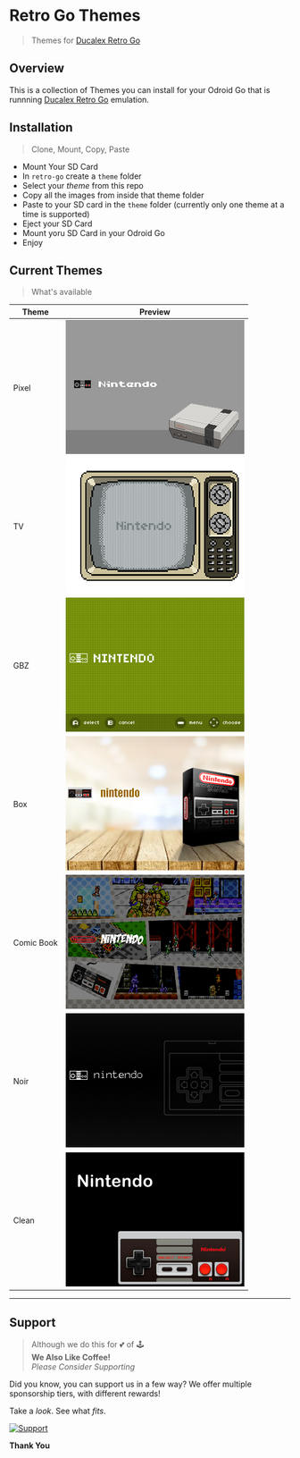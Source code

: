 # Retro Go Themes
> Themes for [Ducalex Retro Go](https://github.com/ducalex/retro-go)

## Overview

This is a collection of Themes you can install for your Odroid Go that is runnning [Ducalex Retro Go](https://github.com/ducalex/retro-go) emulation.

## Installation
> Clone, Mount, Copy, Paste

* Mount Your SD Card
* In `retro-go` create a `theme` folder
* Select your *theme* from this repo
* Copy all the images from inside that theme folder
* Paste to your SD card in the `theme` folder (currently only one theme at a time is supported)
* Eject your SD Card
* Mount yoru SD Card in your Odroid Go
* Enjoy

## Current Themes
> What's available

| Theme | Preview |
|--|--|
| Pixel | ![Pixel](previews/pixel.png)|
| TV | ![Pixel](previews/tv.png)|
| GBZ | ![Clean](previews/GBZ.png)|
| Box | ![Box](previews/box.png)|
| Comic Book | ![Comic Book](previews/comicbook.png)|
| Noir | ![Noir](previews/noir.png)|
| Clean | ![Clean](previews/clean.png)|



-----



## Support

> Although we do this for 💕 of 🕹️<br/>
> **We Also Like Coffee!** <br/>
> *Please Consider Supporting* <br/>

Did you know, you can support us in a few way? We offer multiple sponsorship tiers, with different rewards!

Take a *look*.
See what *fits*.

 [![Support](https://raw.githubusercontent.com/retro-esp32/RetroESP32/master/Assets/sponsor.jpg)](https://github.com/sponsors/32teeth)

**Thank You**